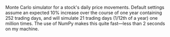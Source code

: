 Monte Carlo simulator for a stock's daily price movements. Default settings assume an expected 10% increase over the course of one year containing 252 trading days, and will simulate 21 trading days (1/12th of a year) one million times. The use of NumPy makes this quite fast—less than 2 seconds on my machine.
